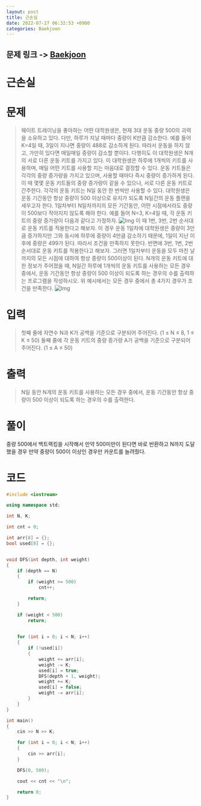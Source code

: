 ```yaml
---
layout: post
title: 근손실
date: 2022-07-27 06:32:53 +0900
categories: Baekjoon
---
```


## 문제 링크 -> [Baekjoon](https://www.acmicpc.net/problem/18429)
# 근손실

# 문제
> 웨이트 트레이닝을 좋아하는 어떤 대학원생은, 현재 3대 운동 중량 500의 괴력을 소유하고 있다. 다만, 하루가 지날 때마다 중량이 K만큼 감소한다. 예를 들어 K=4일 때, 3일이 지나면 중량이 488로 감소하게 된다. 따라서 운동을 하지 않고, 가만히 있다면 매일매일 중량이 감소할 뿐이다.
다행히도 이 대학원생은 N개의 서로 다른 운동 키트를 가지고 있다. 이 대학원생은 하루에 1개씩의 키트를 사용하며, 매일 어떤 키트를 사용할 지는 마음대로 결정할 수 있다. 운동 키트들은 각각의 중량 증가량을 가지고 있으며, 사용할 때마다 즉시 중량이 증가하게 된다. 이 때 몇몇 운동 키트들의 중량 증가량이 같을 수 있으나, 서로 다른 운동 키트로 간주한다. 각각의 운동 키트는 N일 동안 한 번씩만 사용할 수 있다.
대학원생은 운동 기간동안 항상 중량이 500 이상으로 유지가 되도록 N일간의 운동 플랜을 세우고자 한다. 1일차부터 N일차까지의 모든 기간동안, 어떤 시점에서라도 중량이 500보다 작아지지 않도록 해야 한다.
예를 들어 N=3, K=4일 때, 각 운동 키트의 중량 증가량이 다음과 같다고 가정하자.
![Img](https://upload.acmicpc.net/10cf9d39-5234-4efc-978b-282168b9459b/-/preview/)
> 이 때 1번, 3번, 2번 순서대로 운동 키트를 적용한다고 해보자. 이 경우 운동 1일차에 대학원생은 중량이 3만큼 증가하지만 그와 동시에 하루에 중량이 4만큼 감소하기 때문에, 1일이 지난 이후에 중량은 499가 된다. 따라서 조건을 만족하지 못한다.
반면에 3번, 1번, 2번 순서대로 운동 키트를 적용한다고 해보자. 그러면 1일차부터 운동을 모두 마친 날까지의 모든 시점에 대하여 항상 중량이 500이상이 된다.
N개의 운동 키트에 대한 정보가 주어졌을 때, N일간 하루에 1개씩의 운동 키트를 사용하는 모든 경우 중에서, 운동 기간동안 항상 중량이 500 이상이 되도록 하는 경우의 수를 출력하는 프로그램을 작성하시오.
위 예시에서는 모든 경우 중에서 총 4가지 경우가 조건을 만족한다.
![Img](https://upload.acmicpc.net/110be0a7-6239-43b4-b746-acf89584f59b/-/preview/)

# 입력
> 첫째 줄에 자연수 N과 K가 공백을 기준으로 구분되어 주어진다. (1 ≤ N ≤ 8, 1 ≤ K ≤ 50) 둘째 줄에 각 운동 키트의 중량 증가량 A가 공백을 기준으로 구분되어 주어진다. (1 ≤ A ≤ 50)

# 출력
> N일 동안 N개의 운동 키트를 사용하는 모든 경우 중에서, 운동 기간동안 항상 중량이 500 이상이 되도록 하는 경우의 수를 출력한다.

# 풀이
중량 500에서 백트랙킹을 시작해서 만약 500미만이 된다면 바로 반환하고 N까지 도달했을 경우 만약 중량이 500이 이상인 경우만 카운트를 늘려줬다.

# 코드
```c++
#include <iostream>

using namespace std;

int N, K;

int cnt = 0;

int arr[8] = {};
bool used[8] = {};


void DFS(int depth, int weight)
{
	if (depth == N)
	{
		if (weight >= 500)
			cnt++;

		return;
	}

	if (weight < 500)
		return;
			

	for (int i = 0; i < N; i++)
	{
		if (!used[i])
		{
			weight += arr[i];
			weight -= K;
			used[i] = true;
			DFS(depth + 1, weight);
			weight += K;
			used[i] = false;
			weight -= arr[i];
		}
	}
}

int main()
{
	cin >> N >> K;

	for (int i = 0; i < N; i++)
	{
		cin >> arr[i];
	}

	DFS(0, 500);

	cout << cnt << "\n";

	return 0;
}
```